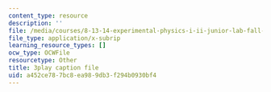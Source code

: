 ```yaml
---
content_type: resource
description: ''
file: /media/courses/8-13-14-experimental-physics-i-ii-junior-lab-fall-2016-spring-2017/a452ce787bc8ea989db3f294b0930bf4_d7_bZxCErjo.srt
file_type: application/x-subrip
learning_resource_types: []
ocw_type: OCWFile
resourcetype: Other
title: 3play caption file
uid: a452ce78-7bc8-ea98-9db3-f294b0930bf4
---
```

